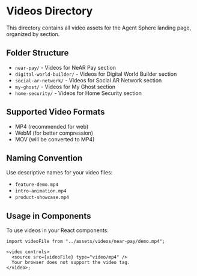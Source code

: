 # Videos Directory

This directory contains all video assets for the Agent Sphere landing page, organized by section.

## Folder Structure

- `near-pay/` - Videos for NeAR Pay section
- `digital-world-builder/` - Videos for Digital World Builder section
- `social-ar-network/` - Videos for Social AR Network section
- `my-ghost/` - Videos for My Ghost section
- `home-security/` - Videos for Home Security section

## Supported Video Formats

- MP4 (recommended for web)
- WebM (for better compression)
- MOV (will be converted to MP4)

## Naming Convention

Use descriptive names for your video files:

- `feature-demo.mp4`
- `intro-animation.mp4`
- `product-showcase.mp4`

## Usage in Components

To use videos in your React components:

```tsx
import videoFile from "../assets/videos/near-pay/demo.mp4";

<video controls>
  <source src={videoFile} type="video/mp4" />
  Your browser does not support the video tag.
</video>;
```

